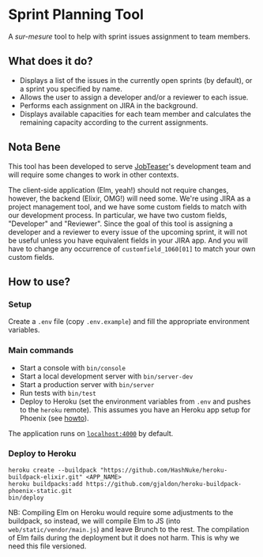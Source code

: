 # Sprint Planning Tool

A _sur-mesure_ tool to help with sprint issues assignment to team members.

## What does it do?

- Displays a list of the issues in the currently open sprints (by default), or a sprint you specified by name.
- Allows the user to assign a developer and/or a reviewer to each issue.
- Performs each assignment on JIRA in the background.
- Displays available capacities for each team member and calculates the remaining capacity according to the current assignments.

## Nota Bene

This tool has been developed to serve [JobTeaser](https://www.jobteaser.com)'s development team and will require some changes to work in other contexts.

The client-side application (Elm, yeah!) should not require changes, however, the backend (Elixir, OMG!) will need some. We're using JIRA as a project management tool, and we have some custom fields to match with our development process. In particular, we have two custom fields, "Developer" and "Reviewer". Since the goal of this tool is assigning a developer and a reviewer to every issue of the upcoming sprint, it will not be useful unless you have equivalent fields in your JIRA app. And you will have to change any occurrence of `customfield_1060[01]` to match your own custom fields.

## How to use?

### Setup

Create a `.env` file (copy `.env.example`) and fill the appropriate environment variables.

### Main commands

- Start a console with `bin/console`
- Start a local development server with `bin/server-dev`
- Start a production server with `bin/server`
- Run tests with `bin/test`
- Deploy to Heroku (set the environment variables from `.env` and pushes to the `heroku` remote). This assumes you have an Heroku app setup for Phoenix (see [howto](http://www.phoenixframework.org/docs/heroku)).

The application runs on [`localhost:4000`](http://localhost:4000) by default.

### Deploy to Heroku

```
heroku create --buildpack "https://github.com/HashNuke/heroku-buildpack-elixir.git" <APP_NAME>
heroku buildpacks:add https://github.com/gjaldon/heroku-buildpack-phoenix-static.git
bin/deploy
```

NB: Compiling Elm on Heroku would require some adjustments to the buildpack, so instead, we will compile Elm to JS (into `web/static/vendor/main.js`) and leave Brunch to the rest. The compilation of Elm fails during the deployment but it does not harm. This is why we need this file versioned.
